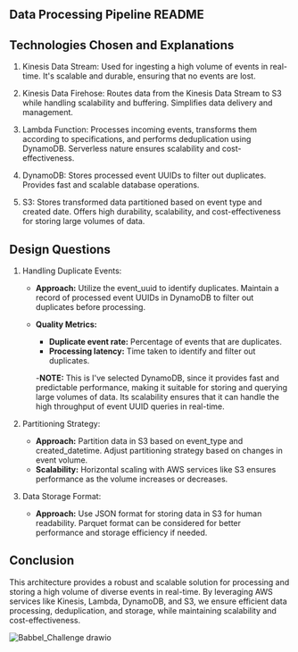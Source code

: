 ## Data Processing Pipeline README

## Technologies Chosen and Explanations

1. Kinesis Data Stream: Used for ingesting a high volume of events in real-time. It's scalable and durable, ensuring that no events are lost.

2. Kinesis Data Firehose: Routes data from the Kinesis Data Stream to S3 while handling scalability and buffering. Simplifies data delivery and management.

3. Lambda Function: Processes incoming events, transforms them according to specifications, and performs deduplication using DynamoDB. Serverless nature ensures scalability and cost-effectiveness.

4. DynamoDB: Stores processed event UUIDs to filter out duplicates. Provides fast and scalable database operations.

5. S3: Stores transformed data partitioned based on event type and created date. Offers high durability, scalability, and cost-effectiveness for storing large volumes of data.

## Design Questions

1. Handling Duplicate Events:

    - **Approach:** Utilize the event_uuid to identify duplicates. Maintain a record of processed event UUIDs in DynamoDB to filter out duplicates before processing.
    - **Quality Metrics:**
        - **Duplicate event rate:** Percentage of events that are duplicates.
        - **Processing latency:** Time taken to identify and filter out duplicates.

        -**NOTE:** This is I've selected DynamoDB, since it provides fast and predictable performance, making it suitable for storing and querying large volumes of data. Its scalability ensures that it can handle the high throughput of event UUID queries in real-time.

2. Partitioning Strategy:

    - **Approach:** Partition data in S3 based on event_type and created_datetime. Adjust partitioning strategy based on changes in event volume.
    - **Scalability:** Horizontal scaling with AWS services like S3 ensures performance as the volume increases or decreases.

3. Data Storage Format:

    - **Approach:** Use JSON format for storing data in S3 for human readability. Parquet format can be considered for better performance and storage efficiency if needed.

## Conclusion
This architecture provides a robust and scalable solution for processing and storing a high volume of diverse events in real-time. By leveraging AWS services like Kinesis, Lambda, DynamoDB, and S3, we ensure efficient data processing, deduplication, and storage, while maintaining scalability and cost-effectiveness.

![Babbel_Challenge drawio](https://github.com/arpeggito/babbel_challenge/assets/145495639/c86498aa-f576-4dbc-94c7-d1a318676c39)
